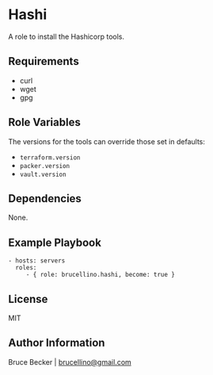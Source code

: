 # Hashi

A role to install the Hashicorp tools.

## Requirements

- curl
- wget
- gpg


## Role Variables

The versions for the tools can override those set in defaults:

- `terraform.version`
- `packer.version`
- `vault.version`

## Dependencies

None.


## Example Playbook

    - hosts: servers
      roles:
         - { role: brucellino.hashi, become: true }

## License


MIT

## Author Information


Bruce Becker | brucellino@gmail.com